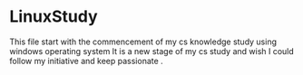 ﻿# LinuxStudy
 This file start with the commencement of my cs knowledge study using windows operating system
 It is a new stage of my cs study and wish I could follow my initiative and keep passionate .
